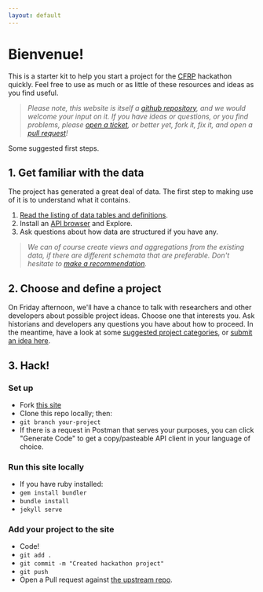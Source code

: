 ```yaml
---
layout: default
---
```


# Bienvenue!

This is a starter kit to help you start a project for the [CFRP](http://cfregisters.org) hackathon quickly. Feel free to use as much or as little of these resources and ideas as you find useful.

> _Please note, this website is itself a [github repository](https://github.com/jamiefolsom/cfrp-hack/), and we would welcome your input on it. If you have ideas or questions, or you find problems, please [open a ticket](https://github.com/jamiefolsom/cfrp-hack/issues), or better yet, fork it, fix it, and open a [pull request](https://github.com/jamiefolsom/cfrp-hack/pulls)!_

Some suggested first steps.

## 1. Get familiar with the data

The project has generated a great deal of data. The first step to making use of it is to understand what it contains.

1. [Read the listing of data tables and definitions](/tables).
2. Install an [API browser](/tools) and Explore.
3. Ask questions about how data are structured if you have any. 

> _We can of course create views and aggregations from the existing data, if there are different schemata that are preferable. Don't hesitate to [make a recommendation](https://github.com/jamiefolsom/cfrp-hack/issues)._

## 2. Choose and define a project

On Friday afternoon, we'll have a chance to talk with researchers and other developers about possible project ideas. Choose one that interests you. Ask historians and developers any questions you have about how to proceed. In the meantime, have a look at some [suggested project categories](/ideas), or [submit an idea here](/ideas#form). 

## 3. Hack!

### Set up
- Fork [this site](https://github.com/jamiefolsom/cfrp-hack/)
- Clone this repo locally; then:
- `git branch your-project`
- If there is a request in Postman that serves your purposes, you can click "Generate Code" to get a copy/pasteable API client in your language of choice.

### Run this site locally

- If you have ruby installed:
- `gem install bundler`
- `bundle install`
- `jekyll serve`

### Add your project to the site

- Code!
- `git add .`
- `git commit -m "Created hackathon project"`
- `git push`
- Open a Pull request against [the upstream repo](https://github.com/jamiefolsom/cfrp-hack/pulls).
